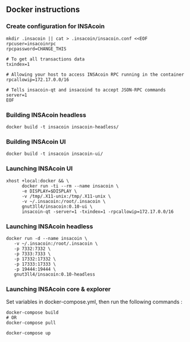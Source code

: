 ## Docker instructions

### Create configuration for INSAcoin

```shell
mkdir .insacoin || cat > .insacoin/insacoin.conf <<EOF
rpcuser=insacoinrpc
rpcpassword=CHANGE_THIS

# To get all transactions data
txindex=1

# Allowing your host to access INSAcoin RPC running in the container
rpcallowip=172.17.0.0/16

# Tells insacoin-qt and insacoind to accept JSON-RPC commands
server=1
EOF
```

### Building INSAcoin headless

```shell
docker build -t insacoin insacoin-headless/
```

### Building INSAcoin UI
```shell
docker build -t insacoin insacoin-ui/
```
### Launching INSAcoin UI
```shell
xhost +local:docker && \
      docker run -ti --rm --name insacoin \
      -e DISPLAY=$DISPLAY \
      -v /tmp/.X11-unix:/tmp/.X11-unix \
      -v ~/.insacoin:/root/.insacoin \
      gnut3ll4/insacoin:0.10-ui \
      insacoin-qt -server=1 -txindex=1 -rpcallowip=172.17.0.0/16
```

### Launching INSAcoin headless
```shell
docker run -d --name insacoin \
   -v ~/.insacoin:/root/.insacoin \
   -p 7332:7332 \
   -p 7333:7333 \
   -p 17332:17332 \
   -p 17333:17333 \
   -p 19444:19444 \
   gnut3ll4/insacoin:0.10-headless
```

### Launching INSAcoin core & explorer

Set variables in docker-compose.yml, then run the following commands :

```shell
docker-compose build
# OR
docker-compose pull

docker-compose up
```


